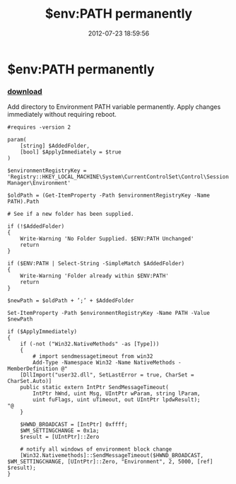 ﻿---
pid:            3537
parent:         0
children:       
poster:         mnaoumov
title:          $env:PATH permanently
date:           2012-07-23 18:59:56
description:    Add directory to Environment PATH variable permanently. Apply changes immediately without requiring reboot.
format:         posh
---

# $env:PATH permanently

### [download](3537.ps1)  

Add directory to Environment PATH variable permanently. Apply changes immediately without requiring reboot.

```posh
#requires -version 2

param(
    [string] $AddedFolder,
    [bool] $ApplyImmediately = $true
)

$environmentRegistryKey = 'Registry::HKEY_LOCAL_MACHINE\System\CurrentControlSet\Control\Session Manager\Environment'

$oldPath = (Get-ItemProperty -Path $environmentRegistryKey -Name PATH).Path

# See if a new folder has been supplied.

if (!$AddedFolder)
{
    Write-Warning 'No Folder Supplied. $ENV:PATH Unchanged'
    return
}

if ($ENV:PATH | Select-String -SimpleMatch $AddedFolder)
{
    Write-Warning 'Folder already within $ENV:PATH'
    return
}

$newPath = $oldPath + ’;’ + $AddedFolder

Set-ItemProperty -Path $environmentRegistryKey -Name PATH -Value $newPath

if ($ApplyImmediately)
{
    if (-not ("Win32.NativeMethods" -as [Type]))
    {
        # import sendmessagetimeout from win32
        Add-Type -Namespace Win32 -Name NativeMethods -MemberDefinition @"
    [DllImport("user32.dll", SetLastError = true, CharSet = CharSet.Auto)]
    public static extern IntPtr SendMessageTimeout(
        IntPtr hWnd, uint Msg, UIntPtr wParam, string lParam,
        uint fuFlags, uint uTimeout, out UIntPtr lpdwResult);
"@
    }

    $HWND_BROADCAST = [IntPtr] 0xffff;
    $WM_SETTINGCHANGE = 0x1a;
    $result = [UIntPtr]::Zero

    # notify all windows of environment block change
    [Win32.Nativemethods]::SendMessageTimeout($HWND_BROADCAST, $WM_SETTINGCHANGE, [UIntPtr]::Zero, "Environment", 2, 5000, [ref] $result);
}

```
